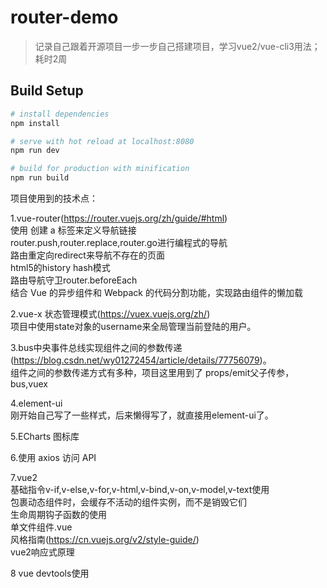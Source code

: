 # router-demo

>记录自己跟着开源项目一步一步自己搭建项目，学习vue2/vue-cli3用法；耗时2周  

## Build Setup

``` bash
# install dependencies
npm install

# serve with hot reload at localhost:8080
npm run dev

# build for production with minification
npm run build
```

项目使用到的技术点：

1.vue-router(https://router.vuejs.org/zh/guide/#html)  
使用<router-link to> 创建 a 标签来定义导航链接  
router.push,router.replace,router.go进行编程式的导航  
路由重定向redirect来导航不存在的页面  
html5的history hash模式  
路由导航守卫router.beforeEach  
结合 Vue 的异步组件和 Webpack 的代码分割功能，实现路由组件的懒加载  
  
2.vue-x 状态管理模式(https://vuex.vuejs.org/zh/)  
项目中使用state对象的username来全局管理当前登陆的用户。  
  
3.bus中央事件总线实现组件之间的参数传递(https://blog.csdn.net/wy01272454/article/details/77756079)。  
组件之间的参数传递方式有多种，项目这里用到了 props/emit父子传参，bus,vuex  
  
4.element-ui  
刚开始自己写了一些样式，后来懒得写了，就直接用element-ui了。  
  
5.ECharts 图标库  
  
6.使用 axios 访问 API
  
7.vue2  
基础指令v-if,v-else,v-for,v-html,v-bind,v-on,v-model,v-text使用  
<keep-alive :include="['a', 'b']"> 包裹动态组件时，会缓存不活动的组件实例，而不是销毁它们  
生命周期钩子函数的使用  
单文件组件.vue   
风格指南(https://cn.vuejs.org/v2/style-guide/)  
vue2响应式原理  
  
8 vue devtools使用  
